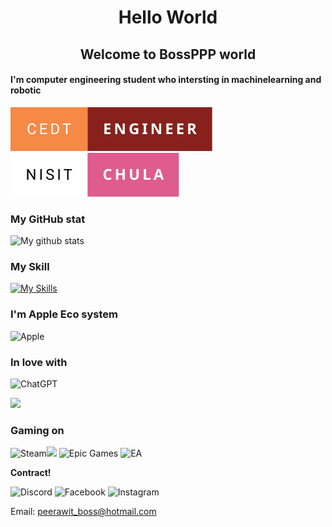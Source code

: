 <h1 align="center">Hello World</h1>
<h2 align="center">Welcome to BossPPP world</h1>

#### I'm computer engineering student who intersting in machinelearning and robotic
![MyCedtBadge](https://raw.githubusercontent.com/CEDT-Chula/For-The-Cedt-Badge/main/badges/cedt-engineer.svg)
![](https://raw.githubusercontent.com/CEDT-Chula/For-The-Cedt-Badge/main/badges/nisit-chula.svg)

### My GitHub stat
![My github stats](https://github-readme-stats.vercel.app/api?username=Bossppp&show_icons=true&theme=radical)

### My Skill
[![My Skills](https://skillicons.dev/icons?i=js,html,css,python,cpp)](https://skillicons.dev)
  

### I'm Apple Eco system
![Apple](https://img.shields.io/badge/Apple-%23000000.svg?style=for-the-badge&logo=apple&logoColor=white)



### In love with
![ChatGPT](https://img.shields.io/badge/chatGPT-74aa9c?style=for-the-badge&logo=openai&logoColor=white)

![](https://media1.tenor.com/m/JDV9WN1QC3kAAAAC/future-internet.gif)

### Gaming on
![Steam](https://img.shields.io/badge/steam-%23000000.svg?style=for-the-badge&logo=steam&logoColor=white)![](https://steamcommunity.com/profiles/76561198160545571)
![Epic Games](https://img.shields.io/badge/epicgames-%23313131.svg?style=for-the-badge&logo=epicgames&logoColor=white)
![EA](https://img.shields.io/badge/ea-%23000000.svg?style=for-the-badge&logo=ea&logoColor=white)



**Contract!**

![Discord](https://img.shields.io/badge/Discord-%235865F2.svg?style=for-the-badge&logo=discord&logoColor=white)
![Facebook](https://img.shields.io/badge/Facebook-%231877F2.svg?style=for-the-badge&logo=Facebook&logoColor=white)
![Instagram](https://img.shields.io/badge/Instagram-%23E4405F.svg?style=for-the-badge&logo=Instagram&logoColor=white)

Email: peerawit_boss@hotmail.com


